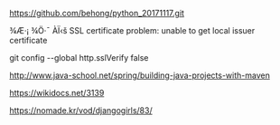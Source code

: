 https://github.com/behong/python_20171117.git


¾Æ·¡ ¾Ö·¯ ÀÏ‹š
SSL certificate problem: unable to get local issuer certificate

git config --global http.sslVerify false


http://www.java-school.net/spring/building-java-projects-with-maven

https://wikidocs.net/3139

https://nomade.kr/vod/djangogirls/83/
